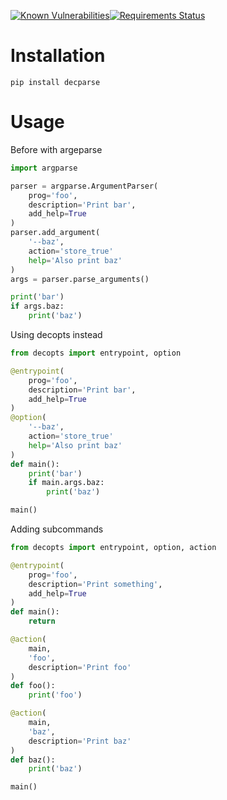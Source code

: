 [![Known Vulnerabilities](https://snyk.io/test/github/eeems/decopts/badge.svg)](https://snyk.io/test/github/eeems/decopts)[![Requirements Status](https://requires.io/github/Eeems/decopts/requirements.svg?branch=master)](https://requires.io/github/Eeems/decopts/requirements/?branch=master)
# Installation
```
pip install decparse
```

# Usage

Before with argeparse
```python
import argparse

parser = argparse.ArgumentParser(
    prog='foo',
    description='Print bar',
    add_help=True
)
parser.add_argument(
    '--baz',
    action='store_true'
    help='Also print baz'
)
args = parser.parse_arguments()

print('bar')
if args.baz:
    print('baz')
```
Using decopts instead
```python
from decopts import entrypoint, option

@entrypoint(
    prog='foo',
    description='Print bar',
    add_help=True
)
@option(
    '--baz',
    action='store_true'
    help='Also print baz'
)
def main():
    print('bar')
    if main.args.baz:
        print('baz')

main()
```
Adding subcommands
```python
from decopts import entrypoint, option, action

@entrypoint(
    prog='foo',
    description='Print something',
    add_help=True
)
def main():
    return

@action(
    main,
    'foo',
    description='Print foo'
)
def foo():
    print('foo')

@action(
    main,
    'baz',
    description='Print baz'
)
def baz():
    print('baz')

main()

```

